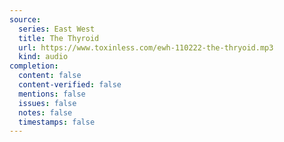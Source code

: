 ```yaml
---
source:
  series: East West
  title: The Thyroid
  url: https://www.toxinless.com/ewh-110222-the-thryoid.mp3
  kind: audio
completion:
  content: false
  content-verified: false
  mentions: false
  issues: false
  notes: false
  timestamps: false
---
```

